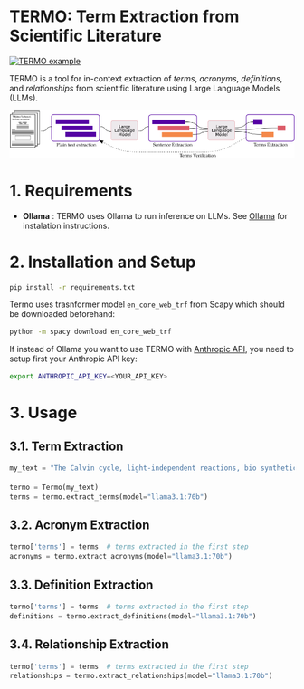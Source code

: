 # TERMO: Term Extraction from Scientific Literature

<a target="_blank" href="https://colab.research.google.com/github/schwallergroup/ontorag/blob/main/src/OntoGen/termo/example.ipynb">
  <img src="https://colab.research.google.com/assets/colab-badge.svg" alt="TERMO example"/>
</a>

TERMO is a tool for in-context extraction of _terms_, _acronyms_, _definitions_, and _relationships_ from scientific literature using Large Language Models (LLMs).

![Pipeline](docs/vocab.png)

# 1. Requirements

- __Ollama__ : TERMO uses Ollama to run inference on LLMs. See [Ollama](https://ollama.com/) for instalation instructions.

# 2. Installation and Setup

```bash
pip install -r requirements.txt
```

Termo uses trasnformer model ```en_core_web_trf``` from Scapy which should be downloaded beforehand:

```bash
python -m spacy download en_core_web_trf
```

If instead of Ollama you want to use TERMO with [Anthropic API](https://docs.anthropic.com/en/api/getting-started), you need to setup first your Anthropic API key:

```bash
export ANTHROPIC_API_KEY=<YOUR_API_KEY>
```

# 3. Usage

## 3.1. Term Extraction

```python
my_text = "The Calvin cycle, light-independent reactions, bio synthetic phase..."

termo = Termo(my_text)
terms = termo.extract_terms(model="llama3.1:70b")
```

## 3.2. Acronym Extraction

```python
termo['terms'] = terms  # terms extracted in the first step
acronyms = termo.extract_acronyms(model="llama3.1:70b")
```

## 3.3. Definition Extraction

```python
termo['terms'] = terms  # terms extracted in the first step
definitions = termo.extract_definitions(model="llama3.1:70b")
```

## 3.4. Relationship Extraction

```python
termo['terms'] = terms  # terms extracted in the first step
relationships = termo.extract_relationships(model="llama3.1:70b")
```


